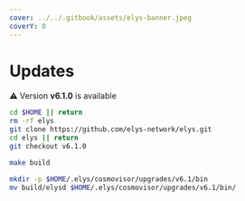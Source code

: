 ```yaml
---
cover: ../../.gitbook/assets/elys-banner.jpeg
coverY: 0
---
```


# Updates

⚠️ Version **v6.1.0** is available

```bash
cd $HOME || return
rm -rf elys
git clone https://github.com/elys-network/elys.git
cd elys || return
git checkout v6.1.0

make build

mkdir -p $HOME/.elys/cosmovisor/upgrades/v6.1/bin
mv build/elysd $HOME/.elys/cosmovisor/upgrades/v6.1/bin/
```
